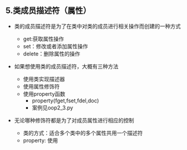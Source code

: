 ## 5.类成员描述符（属性）

- 类的成员描述符是为了在类中对类的成员进行相关操作而创建的一种方式
    - get:获取属性操作
    - set：修改或者添加属性操作
    - delete：删除属性的操作
- 如果想使用类的成员描述符，大概有三种方法
    - 使用类实现描述器
    - 使用属性修饰符
    - 使用property函数
        - property(fget,fset,fdel,doc)
        - 案例见oop2_3.py
        
- 无论哪种修饰符都是为了对成员属性进行相应的控制
    - 类的方式：适合多个类中的多个属性共用一个描述符
    - property: 使用